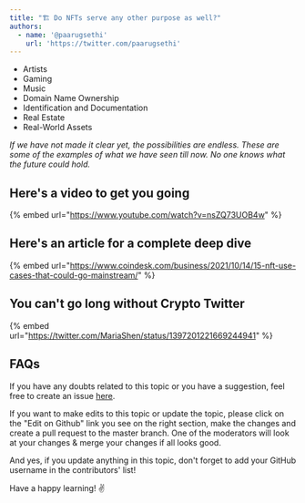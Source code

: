 ```yaml
---
title: "🏗 Do NFTs serve any other purpose as well?"
authors:
  - name: '@paarugsethi'
    url: 'https://twitter.com/paarugsethi'
---
```


- Artists
- Gaming
- Music
- Domain Name Ownership
- Identification and Documentation
- Real Estate
- Real-World Assets

*If we have not made it clear yet, the possibilities are endless. These are some of the examples of what we have seen till now. No one knows what the future could hold.*

## Here's a video to get you going

{% embed url="https://www.youtube.com/watch?v=nsZQ73UOB4w" %}

## Here's an article for a complete deep dive

{% embed url="https://www.coindesk.com/business/2021/10/14/15-nft-use-cases-that-could-go-mainstream/" %}

## You can't go long without Crypto Twitter

{% embed url="https://twitter.com/MariaShen/status/1397201221669244941" %}

## FAQs

If you have any doubts related to this topic or you have a suggestion, feel free to create an issue [here](https://github.com/SuperteamDAO/ground-zero/issues).

If you want to make edits to this topic or update the topic, please click on the "Edit on Github" link you see on the right section, make the changes and create a pull request to the master branch. One of the moderators will look at your changes & merge your changes if all looks good.

And yes, if you update anything in this topic, don't forget to add your GitHub username in the contributors' list!

Have a happy learning! ✌️
